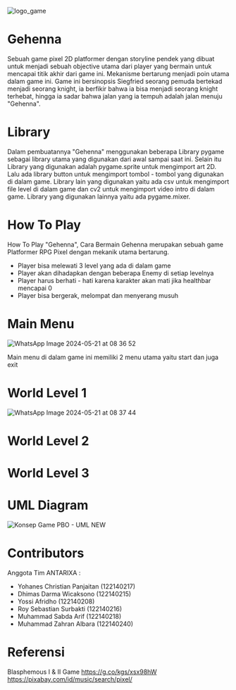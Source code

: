 
![logo_game](https://github.com/AntarixaSoftware/Gehenna/assets/167998389/3c4f91b9-ab47-4865-b706-03ac6edba575)

# Gehenna
Sebuah game pixel 2D platformer dengan storyline pendek yang dibuat untuk menjadi sebuah objective utama dari player yang bermain untuk mencapai titik akhir dari game ini. Mekanisme bertarung menjadi poin utama dalam game ini. Game ini bersinopsis Siegfried seorang pemuda bertekad menjadi seorang knight, ia berfikir bahwa ia bisa menjadi seorang knight terhebat, hingga ia sadar bahwa jalan yang ia tempuh adalah jalan menuju "Gehenna".

# Library
Dalam pembuatannya "Gehenna" menggunakan beberapa Library pygame sebagai library utama yang digunakan dari awal sampai saat ini. Selain itu Library yang digunakan adalah pygame.sprite untuk mengimport art 2D. Lalu ada library button untuk mengimport tombol - tombol yang digunakan di dalam game. Library lain yang digunakan yaitu ada csv untuk mengimport file level di dalam game dan cv2 untuk mengimport video intro di dalam game. Library yang digunakan lainnya yaitu ada pygame.mixer.

# How To Play
How To Play "Gehenna", Cara Bermain
Gehenna merupakan sebuah game Platformer RPG Pixel dengan mekanik utama bertarung.
- Player bisa melewati 3 level yang ada di dalam game
- Player akan dihadapkan dengan beberapa Enemy di setiap levelnya
- Player harus berhati - hati karena karakter akan mati jika healthbar mencapai 0
- Player bisa bergerak, melompat dan menyerang musuh


# Main Menu
![WhatsApp Image 2024-05-21 at 08 36 52](https://github.com/AntarixaSoftware/Gehenna/assets/168000783/cbed0fdb-87c8-434e-8b7f-ae8994746240)

Main menu di dalam game ini memiliki 2 menu utama yaitu start dan juga exit

# World Level 1
![WhatsApp Image 2024-05-21 at 08 37 44](https://github.com/AntarixaSoftware/Gehenna/assets/168000783/91b47cf7-95e7-4661-ac29-bc5a51bd7d01)

# World Level 2

# World Level 3

# UML Diagram
![Konsep Game PBO - UML NEW](https://github.com/AntarixaSoftware/Gehenna/assets/168000783/2d4c9870-24dc-471a-b6f0-9f140959ab16)

# Contributors
Anggota Tim ANTARIXA :
- Yohanes Christian Panjaitan (122140217)
- Dhimas Darma Wicaksono (122140215)
- Yossi Afridho (122140208)
- Roy Sebastian Surbakti (122140216)
- Muhammad Sabda Arif (122140218)
- Muhammad Zahran Albara (122140240)

# Referensi
Blasphemous I & II Game
https://g.co/kgs/xsx98hW 
https://pixabay.com/id/music/search/pixel/ 
